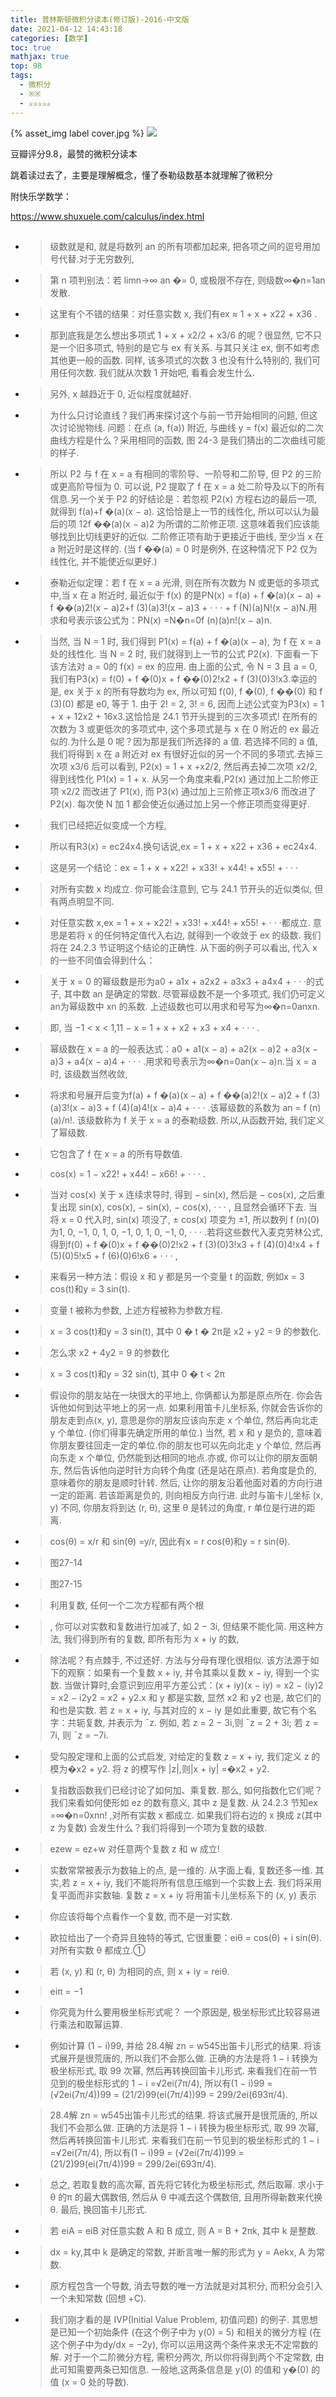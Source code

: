 ```yaml
---
title: 普林斯顿微积分读本(修订版)-2016-中文版
date: 2021-04-12 14:43:18
categories: [数学]
toc: true
mathjax: true
top: 98
tags:
  - 微积分
  - ※※
  - ✰✰✰✰✰
---
```




{% asset_img label cover.jpg %}
![](普林斯顿微积分读本/cover.jpg)

豆瓣评分9.8，最赞的微积分读本

跳着读过去了，主要是理解概念，懂了泰勒级数基本就理解了微积分

附快乐学数学：

https://www.shuxuele.com/calculus/index.html

## 

- > 级数就是和, 就是将数列 an 的所有项都加起来, 把各项之间的逗号用加号代替.对于无穷数列,

- > 第 n 项判别法：若 limn→∞ an �= 0, 或极限不存在, 则级数∞�n=1an 发散.

- > 这里有个不错的结果：对任意实数 x, 我们有ex ≈ 1 + x + x22 + x36 .

- > 那到底我是怎么想出多项式 1 + x + x2/2 + x3/6 的呢？很显然, 它不只是一个旧多项式, 特别的是它与 ex 有关系. 与其只关注 ex, 倒不如考虑其他更一般的函数. 同样, 该多项式的次数 3 也没有什么特别的, 我们可用任何次数. 我们就从次数 1 开始吧, 看看会发生什么.

- > 另外, x 越趋近于 0, 近似程度就越好.

- > 为什么只讨论直线？我们再来探讨这个与前一节开始相同的问题, 但这次讨论抛物线. 问题：在点 (a, f(a)) 附近, 与曲线 y = f(x) 最近似的二次曲线方程是什么？采用相同的函数, 图 24-3 是我们猜出的二次曲线可能的样子.

- > 所以 P2 与 f 在 x = a 有相同的零阶导、一阶导和二阶导, 但 P2 的三阶或更高阶导恒为 0. 可以说, P2 提取了 f 在 x = a 处二阶导及以下的所有信息.另一个关于 P2 的好结论是：若忽视 P2(x) 方程右边的最后一项, 就得到 f(a)+f �(a)(x − a). 这恰恰是上一节的线性化, 所以可以认为最后的项 12f ��(a)(x − a)2 为所谓的二阶修正项. 这意味着我们应该能够找到比切线更好的近似. 二阶修正项有助于更接近于曲线, 至少当 x 在 a 附近时是这样的. (当 f ��(a) = 0 时是例外, 在这种情况下 P2 仅为线性化, 并不能使近似更好.)

- > 泰勒近似定理：若 f 在 x = a 光滑, 则在所有次数为 N 或更低的多项式中,当 x 在 a 附近时, 最近似于 f(x) 的是PN(x) = f(a) + f �(a)(x − a) + f ��(a)2!(x − a)2+f (3)(a)3!(x − a)3 + · · · + f (N)(a)N!(x − a)N.用求和号表示该公式为：PN(x) =N�n=0f (n)(a)n!(x − a)n.

- > 当然, 当 N = 1 时, 我们得到 P1(x) = f(a) + f �(a)(x − a), 为 f 在 x = a 处的线性化. 当 N = 2 时, 我们就得到上一节的公式 P2(x). 下面看一下该方法对 a = 0的 f(x) = ex 的应用. 由上面的公式, 令 N = 3 且 a = 0, 我们有P3(x) = f(0) + f �(0)x + f ��(0)2!x2 + f (3)(0)3!x3.幸运的是, ex 关于 x 的所有导数均为 ex, 所以可知 f(0), f �(0), f ��(0) 和 f (3)(0) 都是 e0, 等于 1. 由于 2! = 2, 3! = 6, 因而上述公式变为P3(x) = 1 + x + 12x2 + 16x3.这恰恰是 24.1 节开头提到的三次多项式! 在所有的次数为 3 或更低次的多项式中, 这个多项式是与 x 在 0 附近的 ex 最近似的.为什么是 0 呢？因为那是我们所选择的 a 值. 若选择不同的 a 值, 我们将得到 x 在 a 附近对 ex 有很好近似的另一个不同的多项式.去掉三次项 x3/6 后可以看到, P2(x) = 1 + x +x2/2, 然后再去掉二次项 x2/2, 得到线性化 P1(x) = 1 + x. 从另一个角度来看,P2(x) 通过加上二阶修正项 x2/2 而改进了 P1(x), 而 P3(x) 通过加上三阶修正项x3/6 而改进了 P2(x). 每次使 N 加 1 都会使近似通过加上另一个修正项而变得更好.

- > 我们已经把近似变成一个方程,

- > 所以有R3(x) = ec24x4.换句话说,ex = 1 + x + x22 + x36 + ec24x4.

- > 这是另一个结论：ex = 1 + x + x22! + x33! + x44! + x55! + · · ·

- > 对所有实数 x 均成立. 你可能会注意到, 它与 24.1 节开头的近似类似, 但有两点明显不同.

- > 对任意实数 x,ex = 1 + x + x22! + x33! + x44! + x55! + · · ·都成立. 意思是若将 x 的任何特定值代入右边, 就得到一个收敛于 ex 的级数. 我们将在 24.2.3 节证明这个结论的正确性. 从下面的例子可以看出, 代入 x 的一些不同值会得到什么：

- > 关于 x = 0 的幂级数是形为a0 + a1x + a2x2 + a3x3 + a4x4 + · · ·的式子, 其中数 an 是确定的常数. 尽管幂级数不是一个多项式, 我们仍可定义 an为幂级数中 xn 的系数. 上述级数也可以用求和号写为∞�n=0anxn.

- > 即, 当 −1 < x < 1,11 − x = 1 + x + x2 + x3 + x4 + · · · .

- > 幂级数在 x = a 的一般表达式：a0 + a1(x − a) + a2(x − a)2 + a3(x − a)3 + a4(x − a)4 + · · · .用求和号表示为∞�n=0an(x − a)n.当 x = a 时, 该级数当然收敛,

- > 将求和号展开后变为f(a) + f �(a)(x − a) + f ��(a)2!(x − a)2 + f (3)(a)3!(x − a)3 + f (4)(a)4!(x − a)4 + · · · .该幂级数的系数为 an = f (n)(a)/n!. 该级数称为 f 关于 x = a 的泰勒级数. 所以,从函数开始, 我们定义了幂级数.

- > 它包含了 f 在 x = a 的所有导数值.

- > cos(x) = 1 − x22! + x44! − x66! + · · · .

- > 当对 cos(x) 关于 x 连续求导时, 得到 − sin(x), 然后是 − cos(x), 之后重复出现 sin(x), cos(x), − sin(x), − cos(x), · · · , 且显然会循环下去. 当将 x = 0 代入时, sin(x) 项没了, ± cos(x) 项变为 ±1, 所以数列 f (n)(0) 为1, 0, −1, 0, 1, 0, −1, 0, 1, 0, −1, 0, · · · .若将这些数代入麦克劳林公式, 得到f(0) + f �(0)x + f ��(0)2!x2 + f (3)(0)3!x3 + f (4)(0)4!x4 + f (5)(0)5!x5 + f (6)(0)6!x6 + · · · ,

- > 来看另一种方法：假设 x 和 y 都是另一个变量 t 的函数, 例如x = 3 cos(t)和y = 3 sin(t).

- > 变量 t 被称为参数, 上述方程被称为参数方程.

- > x = 3 cos(t)和y = 3 sin(t), 其中 0 � t � 2π是 x2 + y2 = 9 的参数化.

- > 怎么求 x2 + 4y2 = 9 的参数化

- > x = 3 cos(t)和y = 32 sin(t), 其中 0 � t < 2π

- > 假设你的朋友站在一块很大的平地上, 你俩都认为那是原点所在. 你会告诉他如何到达平地上的另一点. 如果利用笛卡儿坐标系, 你就会告诉你的朋友走到点(x, y), 意思是你的朋友应该向东走 x 个单位, 然后再向北走 y 个单位. (你们得事先确定所用的单位.) 当然, 若 x 和 y 是负的, 意味着你朋友要往回走一定的单位.你的朋友也可以先向北走 y 个单位, 然后再向东走 x 个单位, 仍然能到达相同的地点.亦或, 你可以让你的朋友面朝东, 然后告诉他向逆时针方向转个角度 (还是站在原点). 若角度是负的, 意味着你的朋友是顺时针转. 然后, 让你的朋友沿着他面对着的方向行进一定的距离. 若该距离是负的, 则向相反方向行进. 此时与笛卡儿坐标 (x, y) 不同, 你朋友将到达 (r, θ), 这里 θ 是转过的角度, r 单位是行进的距离.

- > cos(θ) = x/r 和 sin(θ) =y/r, 因此有x = r cos(θ)和y = r sin(θ).

- > 图27-14

- > 图27-15

- > 利用复数, 任何一个二次方程都有两个根

- > , 你可以对实数和复数进行加减了, 如 2 − 3i, 但结果不能化简. 用这种方法, 我们得到所有的复数, 即所有形为 x + iy 的数,

- > 除法呢？有点棘手, 不过还好. 方法与分母有理化很相似. 该方法源于如下的观察：如果有一个复数 x + iy, 并令其乘以复数 x − iy, 得到一个实数. 当做计算时,会意识到应用平方差公式：(x + iy)(x − iy) = x2 − (iy)2 = x2 − i2y2 = x2 + y2.x 和 y 都是实数, 显然 x2 和 y2 也是, 故它们的和也是实数. 若 z = x + iy, 与其对应的 x − iy 是如此重要, 故它有个名字：共轭复数, 并表示为 ¯z. 例如, 若 z = 2 − 3i,则 ¯z = 2 + 3i; 若 z = 7i, 则 ¯z = −7i.

- > 受勾股定理和上面的公式启发, 对给定的复数 z = x + iy, 我们定义 z 的模为�x2 + y2. 将 z 的模写作 |z|,则|x + iy| =�x2 + y2.

- > 复指数函数我们已经讨论了如何加、乘复数. 那么, 如何指数化它们呢？我们来看如何使形如 ez 的数有意义, 其中 z 是复数. 从 24.2.3 节知ex =∞�n=0xnn! ,对所有实数 x 都成立. 如果我们将右边的 x 换成 z(其中 z 为复数) 会发生什么？我们将得到一个项为复数的级数.

- > ezew = ez+w 对任意两个复数 z 和 w 成立!

- > 实数常常被表示为数轴上的点, 是一维的. 从字面上看, 复数还多一维. 其实,若 z = x + iy, 我们不能将所有信息压缩到一个实数上去. 我们将采用复平面而非实数轴. 复数 z = x + iy 将用笛卡儿坐标系下的 (x, y) 表示

- > 你应该将每个点看作一个复数, 而不是一对实数.

- > 欧拉给出了一个奇异且独特的等式, 它很重要：eiθ = cos(θ) + i sin(θ).对所有实数 θ 都成立.①

- > 若 (x, y) 和 (r, θ) 为相同的点, 则 x + iy = reiθ.

- > eiπ = −1

- > 你究竟为什么要用极坐标形式呢？ 一个原因是, 极坐标形式比较容易进行乘法和取幂运算.

- > 例如计算 (1 − i)99, 并给
  > 28.4解 zn = w545出笛卡儿形式的结果. 将该式展开是很荒唐的, 所以我们不会那么做. 正确的方法是将 1 − i 转换为极坐标形式, 取 99 次幂, 然后再转换回笛卡儿形式. 来看我们在前一节见到的极坐标形式的 1 − i =√2ei(7π/4), 所以有(1 − i)99 = (√2ei(7π/4))99 = (21/2)99(ei(7π/4))99 = 299/2ei(693π/4).

  > 28.4解 zn = w545出笛卡儿形式的结果. 将该式展开是很荒唐的, 所以我们不会那么做. 正确的方法是将 1 − i 转换为极坐标形式, 取 99 次幂, 然后再转换回笛卡儿形式. 来看我们在前一节见到的极坐标形式的 1 − i =√2ei(7π/4), 所以有(1 − i)99 = (√2ei(7π/4))99 = (21/2)99(ei(7π/4))99 = 299/2ei(693π/4).

- > 总之, 若取复数的高次幂, 首先将它转化为极坐标形式, 然后取幂. 求小于 θ 的π 的最大偶数倍, 然后从 θ 中减去这个偶数倍, 且用所得新数来代换 θ. 最后, 换回笛卡儿形式.

- > 若 eiA = eiB 对任意实数 A 和 B 成立, 则 A = B + 2πk, 其中 k 是整数.

- > dx = ky,其中 k 是确定的常数, 并断言唯一解的形式为 y = Aekx, A 为常数.

- > 原方程包含一个导数, 消去导数的唯一方法就是对其积分, 而积分会引入一个未知常数 (回想 +C).

- > 我们刚才看的是 IVP(Initial Value Problem, 初值问题) 的例子. 其思想是已知一个初始条件 (在这个例子中为 y(0) = 5) 和相关的微分方程 (在这个例子中为dy/dx = −2y), 你可以运用这两个条件来求无不定常数的解. 对于一个二阶微分方程, 需积分两次, 所以你将得到两个不定常数, 由此可知需要两条已知信息. 一般地,这两条信息是 y(0) 的值和 y�(0) 的值 (x = 0 处的导数).

